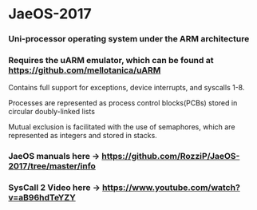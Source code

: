 # JaeOS-2017
### Uni-processor operating system under the ARM architecture
### Requires the uARM emulator, which can be found at https://github.com/mellotanica/uARM

Contains full support for exceptions, device interrupts, and syscalls 1-8.

Processes are represented as process control blocks(PCBs) stored in circular doubly-linked lists

Mutual exclusion is facilitated with the use of semaphores, which are represented as integers and stored in stacks.

### JaeOS manuals here -> https://github.com/RozziP/JaeOS-2017/tree/master/info

### SysCall 2 Video here -> https://www.youtube.com/watch?v=aB96hdTeYZY
